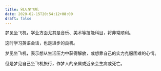 ```yaml
---
title: 别人坐飞机
date: 2020-02-15T20:54:12+08:00
draft: false
---
```


梦见坐飞机，学业方面尤其是音乐、美术等技能科目，将非常顺利。

这时学习英语会话，也是进步的良机。

梦见坐飞机，表示想从生活压力中获得解放，或想靠自己的实力克服困难的心情。

但是梦见自己坐飞机旅行，作梦人的亲属或近亲会生病或死亡。

